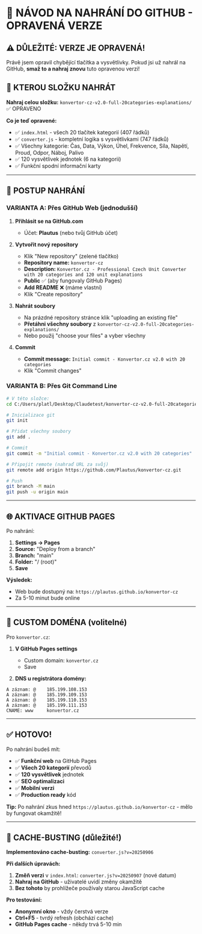 # 🚀 NÁVOD NA NAHRÁNÍ DO GITHUB - OPRAVENÁ VERZE

## ⚠️ DŮLEŽITÉ: VERZE JE OPRAVENÁ!

Právě jsem opravil chybějící tlačítka a vysvětlivky. Pokud jsi už nahrál na GitHub, **smaž to a nahraj znovu** tuto opravenou verzi!

## 📁 KTEROU SLOŽKU NAHRÁT

**Nahraj celou složku:** `konvertor-cz-v2.0-full-20categories-explanations/` ✅ OPRAVENO

**Co je teď opravené:**
- ✅ `index.html` - všech 20 tlačítek kategorií (407 řádků)
- ✅ `converter.js` - kompletní logika s vysvětlivkami (747 řádků)  
- ✅ Všechny kategorie: Čas, Data, Výkon, Úhel, Frekvence, Síla, Napětí, Proud, Odpor, Náboj, Palivo
- ✅ 120 vysvětlivek jednotek (6 na kategorii)
- ✅ Funkční spodní informační karty

---

## 🎯 POSTUP NAHRÁNÍ

### VARIANTA A: Přes GitHub Web (jednodušší)

1. **Přihlásit se na GitHub.com**
   - Účet: **Plautus** (nebo tvůj GitHub účet)

2. **Vytvořit nový repository**
   - Klik "New repository" (zelené tlačítko)
   - **Repository name:** `konvertor-cz`
   - **Description:** `Konvertor.cz - Professional Czech Unit Converter with 20 categories and 120 unit explanations`
   - **Public** ✅ (aby fungovaly GitHub Pages)
   - **Add README** ❌ (máme vlastní)
   - Klik "Create repository"

3. **Nahrát soubory**
   - Na prázdné repository stránce klik "uploading an existing file"
   - **Přetáhni všechny soubory** z `konvertor-cz-v2.0-full-20categories-explanations/`
   - Nebo použij "choose your files" a vyber všechny

4. **Commit**
   - **Commit message:** `Initial commit - Konvertor.cz v2.0 with 20 categories`
   - Klik "Commit changes"

### VARIANTA B: Přes Git Command Line

```bash
# V této složce:
cd C:/Users/platl/Desktop/Claudetest/konvertor-cz-v2.0-full-20categories-explanations

# Inicializace git
git init

# Přidat všechny soubory
git add .

# Commit
git commit -m "Initial commit - Konvertor.cz v2.0 with 20 categories"

# Připojit remote (nahraď URL za svůj)
git remote add origin https://github.com/Plautus/konvertor-cz.git

# Push
git branch -M main
git push -u origin main
```

---

## 🌐 AKTIVACE GITHUB PAGES

Po nahrání:

1. **Settings → Pages**
2. **Source:** "Deploy from a branch"
3. **Branch:** "main" 
4. **Folder:** "/ (root)"
5. **Save**

**Výsledek:**
- Web bude dostupný na: `https://plautus.github.io/konvertor-cz`
- Za 5-10 minut bude online

---

## 🎯 CUSTOM DOMÉNA (volitelné)

Pro `konvertor.cz`:

1. **V GitHub Pages settings**
   - Custom domain: `konvertor.cz`
   - Save

2. **DNS u registrátora domény:**
```
A záznam: @    185.199.108.153
A záznam: @    185.199.109.153  
A záznam: @    185.199.110.153
A záznam: @    185.199.111.153
CNAME: www     konvertor.cz
```

---

## ✅ HOTOVO!

Po nahrání budeš mít:
- ✅ **Funkční web** na GitHub Pages
- ✅ **Všech 20 kategorií** převodů
- ✅ **120 vysvětlivek** jednotek
- ✅ **SEO optimalizaci**
- ✅ **Mobilní verzi**
- ✅ **Production ready** kód

**Tip:** Po nahrání zkus hned `https://plautus.github.io/konvertor-cz` - mělo by fungovat okamžitě!

---

## 🔄 CACHE-BUSTING (důležité!)

**Implementováno cache-busting:** `converter.js?v=20250906`

**Při dalších úpravách:**
1. **Změň verzi** v `index.html`: `converter.js?v=20250907` (nové datum)
2. **Nahraj na GitHub** - uživatelé uvidí změny okamžitě
3. **Bez tohoto** by prohlížeče používaly starou JavaScript cache

**Pro testování:**
- **Anonymní okno** - vždy čerstvá verze
- **Ctrl+F5** - tvrdý refresh (obchází cache)
- **GitHub Pages cache** - někdy trvá 5-10 min